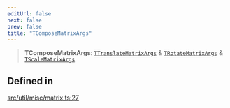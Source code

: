 ```yaml
---
editUrl: false
next: false
prev: false
title: "TComposeMatrixArgs"
---
```


> **TComposeMatrixArgs**: [`TTranslateMatrixArgs`](/api/namespaces/util/type-aliases/ttranslatematrixargs/) & [`TRotateMatrixArgs`](/api/namespaces/util/type-aliases/trotatematrixargs/) & [`TScaleMatrixArgs`](/api/namespaces/util/type-aliases/tscalematrixargs/)

## Defined in

[src/util/misc/matrix.ts:27](https://github.com/fabricjs/fabric.js/blob/c093e29e73123dafcfa091ff4d5e04e690bb796e/src/util/misc/matrix.ts#L27)
